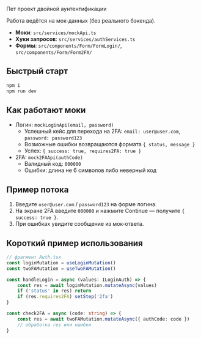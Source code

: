 Пет проект двойной аунтентификации

Работа ведётся на мок‑данных (без реального бэкенда).

- **Моки**: `src/services/mockApi.ts`
- **Хуки запросов**: `src/services/authServices.ts`
- **Формы**: `src/components/Form/FormLogin/`, `src/components/Form/Form2FA/`

## Быстрый старт

```bash
npm i
npm run dev
```

## Как работают моки

- Логин: `mockLoginApi(email, password)`
  - Успешный кейс для перехода на 2FA: `email: user@user.com`, `password: password123`
  - Возможные ошибки возвращаются формата `{ status, message }`
  - Успех: `{ success: true, requires2FA: true }`
- 2FA: `mock2FAApi(authCode)`
  - Валидный код: `000000`
  - Ошибки: длина не 6 символов либо неверный код

## Пример потока

1. Введите `user@user.com` / `password123` на форме логина.
2. На экране 2FA введите `000000` и нажмите Continue — получите `{ success: true }`.
3. При ошибках увидите сообщение из мок‑ответа.

## Короткий пример использования

```ts
// фрагмент Auth.tsx
const loginMutation = useLoginMutation()
const twoFAMutation = useTwoFAMutation()

const handleLogin = async (values: ILoginAuth) => {
	const res = await loginMutation.mutateAsync(values)
	if ('status' in res) return
	if (res.requires2FA) setStep('2fa')
}

const check2FA = async (code: string) => {
	const res = await twoFAMutation.mutateAsync({ authCode: code })
	// обработка res или ошибки
}
```
